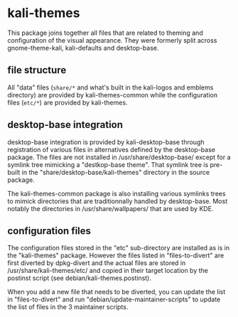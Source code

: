 # kali-themes

This package joins together all files that are related to theming
and configuration of the visual appearance. They were formerly split
across gnome-theme-kali, kali-defaults and desktop-base.

## file structure

All "data" files (`share/*` and what's built in the kali-logos and emblems
directory) are provided by kali-themes-common while the configuration
files (`etc/*`) are provided by kali-themes.

## desktop-base integration

desktop-base integration is provided by kali-desktop-base through
registration of various files in alternatives defined by the desktop-base
package. The files are not installed in /usr/share/desktop-base/
except for a symlink tree mimicking a "destkop-base theme". That symlink
tree is pre-built in the "share/desktop-base/kali-themes" directory in the
source package.

The kali-themes-common package is also installing various symlinks
trees to mimick directories that are traditionnally handled by
desktop-base. Most notably the directories in /usr/share/wallpapers/ that
are used by KDE.

## configuration files

The configuration files stored in the "etc" sub-directory are installed
as is in the "kali-themes" package. However the files listed in
"files-to-divert" are first diverted by dpkg-divert and the actual
files are stored in /usr/share/kali-themes/etc/ and copied in their
target location by the postinst script (see debian/kali-themes.postinst).

When you add a new file that needs to be diverted, you can update
the list in "files-to-divert" and run "debian/update-maintainer-scripts"
to update the list of files in the 3 maintainer scripts.
